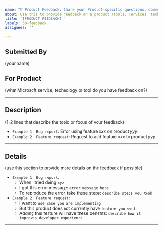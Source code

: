 ```yaml
---
name: "⁉️ Product Feedback: Share your Product-specific questions, comments"
about: Use this to provide feedback on a product (tools, services, technology)
title: "[PRODUCT FEEDBACK] "
labels: 30-feedback
assignees: ''

---
```


## Submitted By
(your name)

## For Product
(what Microsoft service, technology or tool do you have feedback on?)

---

## Description
(1-2 lines that describe the topic or focus of your feedback)
* `Example 1: Bug report`: Error using feature _xxx_ on product _yyy_. 
* `Example 2: Feature request`: Request to add feature _xxx_ to product _yyy_

---

## Details
(use this section to provide more details on the feedback if possible)
* `Example 1: Bug report`: 
  - When I tried doing `xyz`
  - I got this error message: `error message here`
  - To reproduce the error, take these steps: `describe steps you took`
* `Example 2: Feature request`: 
  - I want to `use case you are implementing`
  - But this product does not currently have `feature you want`
  - Adding this feature will have these benefits: `describe how it improves developer experience`

---
